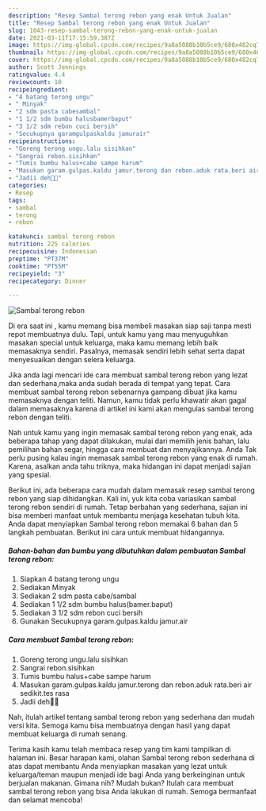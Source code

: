 ```yaml
---
description: "Resep Sambal terong rebon yang enak Untuk Jualan"
title: "Resep Sambal terong rebon yang enak Untuk Jualan"
slug: 1043-resep-sambal-terong-rebon-yang-enak-untuk-jualan
date: 2021-03-11T17:15:59.387Z
image: https://img-global.cpcdn.com/recipes/9a8a5088b10b5ce9/680x482cq70/sambal-terong-rebon-foto-resep-utama.jpg
thumbnail: https://img-global.cpcdn.com/recipes/9a8a5088b10b5ce9/680x482cq70/sambal-terong-rebon-foto-resep-utama.jpg
cover: https://img-global.cpcdn.com/recipes/9a8a5088b10b5ce9/680x482cq70/sambal-terong-rebon-foto-resep-utama.jpg
author: Scott Jennings
ratingvalue: 4.4
reviewcount: 10
recipeingredient:
- "4 batang terong ungu"
- " Minyak"
- "2 sdm pasta cabesambal"
- "1 1/2 sdm bumbu halusbamerbaput"
- "3 1/2 sdm rebon cuci bersih"
- "Secukupnya garamgulpaskaldu jamurair"
recipeinstructions:
- "Goreng terong ungu.lalu sisihkan"
- "Sangrai rebon.sisihkan"
- "Tumis bumbu halus+cabe sampe harum"
- "Masukan garam.gulpas.kaldu jamur.terong dan rebon.aduk rata.beri air sedikit.tes rasa"
- "Jadii deh🤤🤤"
categories:
- Resep
tags:
- sambal
- terong
- rebon

katakunci: sambal terong rebon 
nutrition: 225 calories
recipecuisine: Indonesian
preptime: "PT37M"
cooktime: "PT55M"
recipeyield: "3"
recipecategory: Dinner

---
```



![Sambal terong rebon](https://img-global.cpcdn.com/recipes/9a8a5088b10b5ce9/680x482cq70/sambal-terong-rebon-foto-resep-utama.jpg)

Di era  saat ini , kamu memang bisa membeli masakan siap saji tanpa mesti repot membuatnya dulu. Tapi, untuk kamu yang mau menyuguhkan masakan special untuk keluarga, maka kamu memang lebih baik memasaknya sendiri. Pasalnya, memasak sendiri lebih sehat serta dapat menyesuaikan dengan selera keluarga.

Jika anda lagi mencari ide cara membuat sambal terong rebon yang lezat dan sederhana,maka anda sudah berada di tempat yang tepat. Cara membuat sambal terong rebon  sebenarnya gampang dibuat jika kamu memasaknya dengan teliti. Namun, kamu tidak perlu khawatir akan gagal dalam memasaknya 
karena di artikel ini kami akan mengulas sambal terong rebon dengan teliti.  



Nah untuk kamu yang ingin memasak sambal terong rebon yang enak, ada beberapa tahap yang dapat dilakukan, mulai dari memilih jenis bahan, lalu pemilihan bahan segar, hingga cara membuat dan menyajikannya. Anda Tak perlu pusing kalau ingin memasak sambal terong rebon yang enak di rumah. Karena, asalkan anda  tahu triknya, maka hidangan ini dapat menjadi sajian yang spesial.

Berikut ini, ada beberapa cara mudah dalam memasak resep sambal terong rebon yang siap dihidangkan. Kali ini, yuk kita coba variasikan sambal terong rebon sendiri di rumah. Tetap berbahan yang sederhana, sajian ini bisa memberi manfaat untuk membantu menjaga kesehatan tubuh kita. Anda dapat menyiapkan Sambal terong rebon memakai 6 bahan dan 5 langkah pembuatan. Berikut ini cara untuk membuat hidangannya.

<!--inarticleads1-->

##### Bahan-bahan dan bumbu yang dibutuhkan dalam pembuatan Sambal terong rebon:

1. Siapkan 4 batang terong ungu
1. Sediakan  Minyak
1. Sediakan 2 sdm pasta cabe/sambal
1. Sediakan 1 1/2 sdm bumbu halus(bamer.baput)
1. Sediakan 3 1/2 sdm rebon cuci bersih
1. Gunakan Secukupnya garam.gulpas.kaldu jamur.air




<!--inarticleads2-->

##### Cara membuat Sambal terong rebon:

1. Goreng terong ungu.lalu sisihkan
1. Sangrai rebon.sisihkan
1. Tumis bumbu halus+cabe sampe harum
1. Masukan garam.gulpas.kaldu jamur.terong dan rebon.aduk rata.beri air sedikit.tes rasa
1. Jadii deh🤤🤤




Nah, itulah artikel tentang  sambal terong rebon  yang sederhana dan mudah versi kita. Semoga kamu bisa membuatnya dengan hasil yang dapat membuat keluarga di rumah senang. 

Terima kasih kamu telah membaca resep yang tim kami tampilkan di halaman ini. Besar harapan kami, olahan  Sambal terong rebon sederhana di atas dapat membantu Anda menyiapkan masakan yang lezat untuk keluarga/teman maupun menjadi ide bagi Anda yang berkeinginan untuk berjualan makanan. Gimana nih? Mudah bukan? Itulah cara membuat sambal terong rebon yang bisa Anda lakukan di rumah. Semoga bermanfaat dan selamat mencoba!

